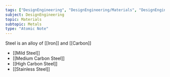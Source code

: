 ```yaml
---
tags: ["DesignEngineering", "DesignEngineering/Materials", "DesignEngineering/Materials/Metals", "DesignEngineering/Materials/Metals/Materials"]
subject: DesignEngineering
topic: Materials
subtopic: Metals
type: "Atomic Note"
---
```


Steel is an alloy of [[Iron]] and [[Carbon]]
 - [[Mild Steel]]
 - [[Medium Carbon Steel]]
 - [[High Carbon Steel]]
 - [[Stainless Steel]]